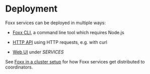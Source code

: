 # Deployment

Foxx services can be deployed in multiple ways:

- [Foxx CLI](../../Programs/FoxxCLI/README.md), a command line tool which
  requires Node.js

- [HTTP API](../../../HTTP/Foxx/index.html) using HTTP requests,
  e.g. with curl

- [Web UI](../../Programs/WebInterface/README.md) under *SERVICES*

See [Foxx in a cluster setup](../README.md#foxx-in-a-cluster-setup)
for how Foxx services get distributed to coordinators.
